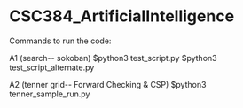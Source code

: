 # CSC384_ArtificialIntelligence

Commands to run the code:

A1 (search-- sokoban)
  $python3 test_script.py
  $python3 test_script_alternate.py

A2 (tenner grid-- Forward Checking & CSP)
  $python3 tenner_sample_run.py

